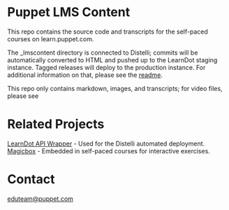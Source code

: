 Puppet LMS Content
=======================

This repo contains the source code and transcripts for the self-paced courses on learn.puppet.com.

The _lmscontent directory is connected to Distelli; commits will be automatically converted to HTML and pushed up to the LearnDot staging instance.  Tagged releases will deploy to the production instance.  For additional information on that, please see the [readme](_lmscontent/README.md).

This repo only contains markdown, images, and transcripts; for video files, please see 

Related Projects
=======================

[LearnDot API Wrapper](https://github.com/puppetlabs/learndot_api) - Used for the Distelli automated deployment.
[Magicbox](https://github.com/WhatsARanjit/magicbox) - Embedded in self-paced courses for interactive exercises.

Contact 
==========

eduteam@puppet.com
